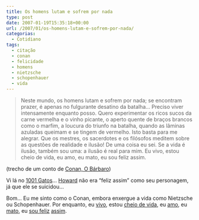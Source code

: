 ```yaml
---
title: Os homens lutam e sofrem por nada
type: post
date: 2007-01-19T15:35:18+00:00
url: /2007/01/os-homens-lutam-e-sofrem-por-nada/
categorias:
  - Cotidiano
tags:
  - citação
  - conan
  - felicidade
  - homens
  - nietzsche
  - schopenhauer
  - vida
---
```


> Neste mundo, os homens lutam e sofrem por nada; se encontram prazer, é apenas no fulgurante desatino da batalha… Preciso viver intensamente enquanto posso. Quero experimentar os ricos sucos da carne vermelha e o vinho picante, o aperto quente de braços brancos como o marfim, a loucura do triunfo na batalha, quando as lâminas azuladas queimam e se tingem de vermelho. Isto basta para me alegrar. Que os mestres, os sacerdotes e os filósofos meditem sobre as questões de realidade e ilusão! De uma coisa eu sei. Se a vida é ilusão, também sou uma: a ilusão é real para mim. Eu vivo, estou cheio de vida, eu amo, eu mato, eu sou feliz assim.

(trecho de um conto de [Conan, O Bárbaro][1])

Vi lá no [1001 Gatos][2]… [Howard][3] não era “feliz assim” como seu personagem, já que ele se suicidou…

Bom… Eu me sinto como o Conan, embora enxergue a vida como Nietzsche ou Schopenhauer. Por enquanto, eu [vivo][4], estou [cheio de vida][5], eu [amo][6], eu [mato][7], eu [sou feliz][8] [assim][9].

[1]: http://pt.wikipedia.org/wiki/Conan
[2]: http://1001gatos.org/conan-vida/
[3]: http://pt.wikipedia.org/wiki/Robert_E._Howard
[4]: /
[5]: http://malvicioso.com/
[6]: http://www.flickr.com/photos/madeira/tags/carol
[7]: /2007/01/cinco-coisas-que-me-irritam/
[8]: /2007/01/emerge-happiness/
[9]: /2007/01/dor-de-cabeca/
